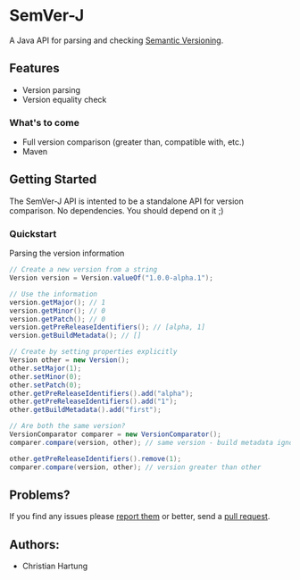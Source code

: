 # SemVer-J
A Java API for parsing and checking [Semantic Versioning](http://semver.org/).

## Features
* Version parsing
* Version equality check

### What's to come
* Full version comparison (greater than, compatible with, etc.)
* Maven

## Getting Started
The SemVer-J API is intented to be a standalone API for version comparison. No dependencies. You should depend on it ;)

### Quickstart
Parsing the version information

```java
// Create a new version from a string
Version version = Version.valueOf("1.0.0-alpha.1");

// Use the information
version.getMajor(); // 1
version.getMinor(); // 0
version.getPatch(); // 0
version.getPreReleaseIdentifiers(); // [alpha, 1]
version.getBuildMetadata(); // []

// Create by setting properties explicitly
Version other = new Version();
other.setMajor(1);
other.setMinor(0);
other.setPatch(0);
other.getPreReleaseIdentifiers().add("alpha");
other.getPreReleaseIdentifiers().add("1");
other.getBuildMetadata().add("first");

// Are both the same version?
VersionComparator comparer = new VersionComparator();
comparer.compare(version, other); // same version - build metadata ignored

other.getPreReleaseIdentifiers().remove(1);
comparer.compare(version, other); // version greater than other
```

## Problems?

If you find any issues please [report them](issues) or better, send a [pull request](pull-requests).

## Authors:
* Christian Hartung